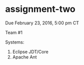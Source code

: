 # assignment-two

Due February 23, 2016, 5:00 pm CT

Team #1

Systems:
1. Eclipse JDT/Core
2. Apache Ant
